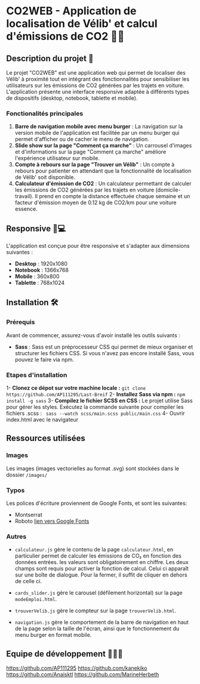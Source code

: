 # CO2WEB - Application de localisation de Vélib' et calcul d'émissions de CO2 🚗💨

## Description du projet 📖​

Le projet "CO2WEB" est une application web qui permet de localiser des Vélib' à proximité tout en intégrant des fonctionnalités pour sensibiliser les utilisateurs sur les émissions de CO2 générées par les trajets en voiture. L'application présente une interface responsive adaptée à différents types de dispositifs (desktop, notebook, tablette et mobile).

### Fonctionalités principales

1. **Barre de navigation mobile avec menu burger** : La navigation sur la version mobile de l'application est facilitée par un menu burger qui permet d'afficher ou de cacher le menu de navigation.
2. **Slide show sur la page "Comment ça marche"** : Un carrousel d'images et d'informations sur la page "Comment ça marche" améliore l'expérience utilisateur sur mobile.
3. **Compte à rebours sur la page "Trouver un Vélib"** : Un compte à rebours pour patienter en attendant que la fonctionnalité de localisation de Vélib' soit disponible.
4. **Calculateur d'émission de CO2** : Un calculateur permettant de calculer les émissions de CO2 générées par les trajets en voiture (domicile-travail). Il prend en compte la distance effectuée chaque semaine et un facteur d'émission moyen de 0.12 kg de CO2/km pour une voiture essence.

## Responsive 📱💻

L'application est conçue pour être responsive et s'adapter aux dimensions suivantes :

- **Desktop** : 1920x1080
- **Notebook** : 1366x768
- **Mobile** : 360x800
- **Tablette** : 768x1024

## Installation 🛠️

### Prérequis

Avant de commencer, assurez-vous d'avoir installé les outils suivants :

- **Sass** : Sass est un préprocesseur CSS qui permet de mieux organiser et structurer les fichiers CSS. Si vous n'avez pas encore installé Sass, vous pouvez le faire via npm.

### Etapes d'installation

1- **Clonez ce dépot sur votre machine locale :** `git clone https://github.com/AP111295/Last-Breif`
2- **Installez Sass via npm :** `npm install -g sass`
3- **Compilez le fichier SCSS en CSS :** Le projet utilise Sass pour gérer les styles. Exécutez la commande suivante pour compiler les fichiers .scss : ` sass --watch scss/main.scss public/main.css`
4- Ouvrir index.html avec le navigateur

## Ressources utilisées

### Images

Les images (images vectorielles au format .svg) sont stockées dans le dossier `/images/`

### Typos

Les polices d'écriture proviennent de Google Fonts, et sont les suivantes:

- Montserrat
- Roboto
  [lien vers Google Fonts](https://fonts.google.com/)

### Autres

- `calculateur.js` gère le contenu de la page `calculateur.html`, en particulier permet de calculer les émissions de CO₂ en fonction des données entrées. les valeurs sont obligatoirement en chiffre. Les deux champs sont requis pour activer la fonction de calcul. Celui ci apparaît sur une boîte de dialogue. Pour la fermer, il suffit de cliquer en dehors de celle ci.

- `cards_slider.js` gère le carousel (défilement horizontal) sur la page `modeEmploi.html`.
- `trouverVelib.js` gère le compteur sur la page `trouverVelib.html`.
- `navigation.js` gère le comportement de la barre de navigation en haut de la page selon la taille de l'écran, ainsi que le fonctionnement du menu burger en format mobile.

## Equipe de développement 👩🏻‍💻​

https://github.com/AP111295
https://github.com/kanekiko
https://github.com/Anaisktl
https://github.com/MarineHerbeth
